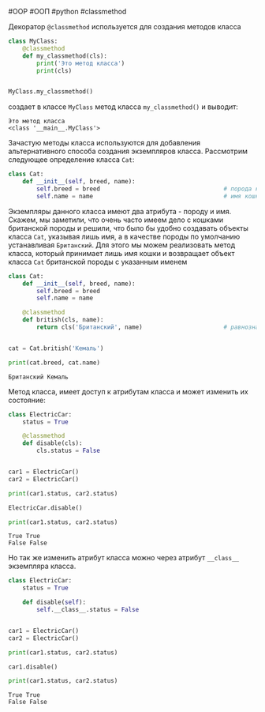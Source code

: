 #OOP #ООП #python #classmethod


Декоратор `@classmethod` используется для создания методов класса
```python
class MyClass:
    @classmethod
    def my_classmethod(cls):
        print('Это метод класса')
        print(cls)


MyClass.my_classmethod()
```
создает в классе `MyClass` метод класса `my_classmethod()` и выводит:
```no-highlight
Это метод класса
<class '__main__.MyClass'>
```

Зачастую методы класса используются для добавления альтернативного способа создания экземпляров класса. Рассмотрим следующее определение класса `Cat`:
```python
class Cat:
    def __init__(self, breed, name):
        self.breed = breed                                   # порода кошки
        self.name = name                                     # имя кошки
```
Экземпляры данного класса имеют два атрибута - породу и имя. Скажем, мы заметили, что очень часто имеем дело с кошками британской породы и решили, что было бы удобно создавать объекты класса `Cat`, указывая лишь имя, а в качестве породы по умолчанию устанавливая `Британский`. Для этого мы можем реализовать метод класса, который принимает лишь имя кошки и возвращает объект класса `Cat` британской породы с указанным именем
```python
class Cat:
    def __init__(self, breed, name):
        self.breed = breed
        self.name = name

    @classmethod
    def british(cls, name):
        return cls('Британский', name)                       # равнозначно Cat('Британский', name)


cat = Cat.british('Кемаль')

print(cat.breed, cat.name)
```
```
Британский Кемаль
```

Метод класса, имеет доступ к атрибутам класса и может изменить их состояние:
```python
class ElectricCar:
    status = True

    @classmethod
    def disable(cls):
        cls.status = False


car1 = ElectricCar()
car2 = ElectricCar()

print(car1.status, car2.status)

ElectricCar.disable()

print(car1.status, car2.status)
```
```
True True
False False
```

Но так же изменить атрибут класса можно через атрибут `__class__` экземпляра класса.
```python
class ElectricCar:
    status = True

    def disable(self):
        self.__class__.status = False


car1 = ElectricCar()
car2 = ElectricCar()

print(car1.status, car2.status)

car1.disable()

print(car1.status, car2.status)
```
```
True True
False False
```
